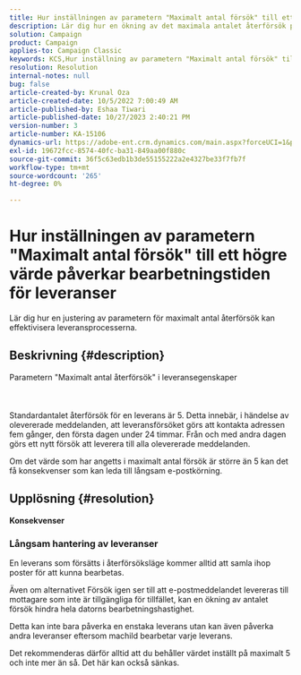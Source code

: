 ```yaml
---
title: Hur inställningen av parametern "Maximalt antal försök" till ett högre värde påverkar bearbetningstiden för leveranser
description: Lär dig hur en ökning av det maximala antalet återförsök påverkar leveransens bearbetningstid.
solution: Campaign
product: Campaign
applies-to: Campaign Classic
keywords: KCS,Hur inställning av parametern "Maximalt antal försök" till ett högre värde påverkar bearbetningstiden för leveranser
resolution: Resolution
internal-notes: null
bug: false
article-created-by: Krunal Oza
article-created-date: 10/5/2022 7:00:49 AM
article-published-by: Eshaa Tiwari
article-published-date: 10/27/2023 2:40:21 PM
version-number: 3
article-number: KA-15106
dynamics-url: https://adobe-ent.crm.dynamics.com/main.aspx?forceUCI=1&pagetype=entityrecord&etn=knowledgearticle&id=601fc96c-7b44-ed11-bba2-002248086a27
exl-id: 19672fcc-8574-40fc-ba31-849aa00f880c
source-git-commit: 36f5c63edb1b3de55155222a2e4327be33f7fb7f
workflow-type: tm+mt
source-wordcount: '265'
ht-degree: 0%

---
```


# Hur inställningen av parametern &quot;Maximalt antal försök&quot; till ett högre värde påverkar bearbetningstiden för leveranser


Lär dig hur en justering av parametern för maximalt antal återförsök kan effektivisera leveransprocesserna.

## Beskrivning {#description}

Parametern &quot;Maximalt antal återförsök&quot; i leveransegenskaper<br><br><br><br>
Standardantalet återförsök för en leverans är 5. Detta innebär, i händelse av olevererade meddelanden, att leveransförsöket görs att kontakta adressen fem gånger, den första dagen under 24 timmar. Från och med andra dagen görs ett nytt försök att leverera till alla olevererade meddelanden.



Om det värde som har angetts i maximalt antal försök är större än 5 kan det få konsekvenser som kan leda till långsam e-postkörning.


## Upplösning {#resolution}

<b>Konsekvenser</b>


### Långsam hantering av leveranser



En leverans som försätts i återförsöksläge kommer alltid att samla ihop poster för att kunna bearbetas.

Även om alternativet Försök igen ser till att e-postmeddelandet levereras till mottagare som inte är tillgängliga för tillfället, kan en ökning av antalet försök hindra hela datorns bearbetningshastighet.

Detta kan inte bara påverka en enstaka leverans utan kan även påverka andra leveranser eftersom machild bearbetar varje leverans.



Det rekommenderas därför alltid att du behåller värdet inställt på maximalt 5 och inte mer än så. Det här kan också sänkas.
